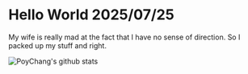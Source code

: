 # Hello World 2025/07/25

My wife is really mad at the fact that I have no sense of direction.
So I packed up my stuff and right.

![PoyChang's github stats](https://github-readme-stats.vercel.app/api?username=poychang&show_icons=true&theme=dracula)
